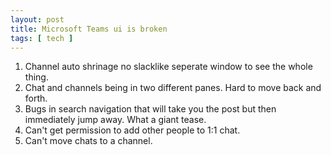 ```yaml
---
layout: post
title: Microsoft Teams ui is broken
tags: [ tech ]
---
```


1. Channel auto shrinage no slacklike seperate window to see the whole thing. 
1. Chat and channels being in two different panes. Hard to move back and forth. 
1. Bugs in search navigation that will take you the post but then immediately jump away. What a giant tease.
1. Can't get permission to add other people to 1:1 chat. 
1. Can't move chats to a channel. 
